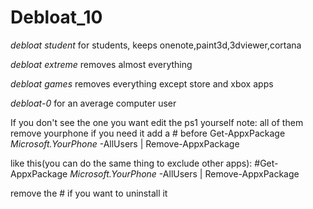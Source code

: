 # Debloat_10

*debloat student*
for students, keeps onenote,paint3d,3dviewer,cortana

*debloat extreme*
removes almost everything

*debloat games*
removes everything except store and xbox apps

*debloat-0*
for an average computer user

If you don't see the one you want edit the ps1 yourself
note: all of them remove yourphone if you need it add a # before Get-AppxPackage *Microsoft.YourPhone* -AllUsers | Remove-AppxPackage

like this(you can do the same thing to exclude other apps):
#Get-AppxPackage *Microsoft.YourPhone* -AllUsers | Remove-AppxPackage

remove the # if you want to uninstall it
